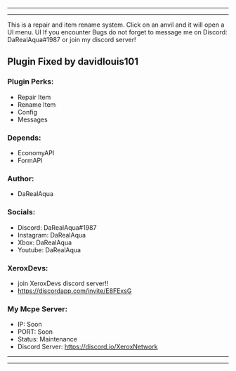 --------------------------------------------------------------------------------------------------------------------------------
--------------------------------------------------------------------------------------------------------------------------------
This is a repair and item rename system. Click on an anvil and it will open a UI menu.
UI
If you encounter Bugs do not forget to message me on Discord: DaRealAqua#1987 or join my discord server!
## Plugin Fixed by davidlouis101 ##

### Plugin Perks:
- Repair Item
- Rename Item
- Config
- Messages

### Depends:
- EconomyAPI
- FormAPI

### Author:
- DaRealAqua

### Socials:
- Discord: DaRealAqua#1987
- Instagram: DaRealAqua
- Xbox: DaRealAqua
- Youtube: DaRealAqua

### XeroxDevs:
- join XeroxDevs discord server!!
- https://discordapp.com/invite/E8FExsG

### My Mcpe Server:
- IP: Soon
- PORT: Soon
- Status: Maintenance
- Discord Server: https://discord.io/XeroxNetwork
--------------------------------------------------------------------------------------------------------------------------------
--------------------------------------------------------------------------------------------------------------------------------
